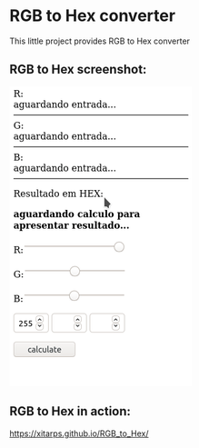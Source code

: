 # RGB to Hex converter

This little project provides RGB to Hex converter

## RGB to Hex screenshot:
![RGB_to_Hex](./img/rgb_hex_conv.gif)

## RGB to Hex in action:

https://xitarps.github.io/RGB_to_Hex/